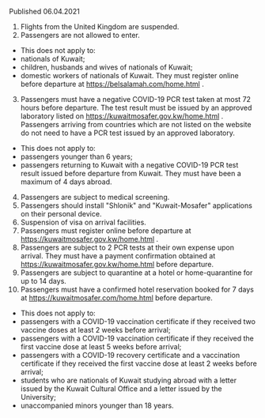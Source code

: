 Published 06.04.2021
1. Flights from the United Kingdom are suspended.
2. Passengers are not allowed to enter.
- This does not apply to:
- nationals of Kuwait;
- children, husbands and wives of nationals of Kuwait;
- domestic workers of nationals of Kuwait. They must register online before departure at <a href="https://belsalamah.com/home.html">https://belsalamah.com/home.html</a> .
3. Passengers must have a negative COVID-19 PCR test taken at most 72 hours before departure. The test result must be issued by an approved laboratory listed on <a href="https://kuwaitmosafer.gov.kw/home.html">https://kuwaitmosafer.gov.kw/home.html</a> . Passengers arriving from countries which are not listed on the website do not need to have a PCR test issued by an approved laboratory.
- This does not apply to:
- passengers younger than 6 years;
- passengers returning to Kuwait with a negative COVID-19 PCR test result issued before departure from Kuwait. They must have been a maximum of 4 days abroad.
4. Passengers are subject to medical screening.
5. Passengers should install "Shlonik" and "Kuwait-Mosafer" applications on their personal device.
6. Suspension of visa on arrival facilities.
7. Passengers must register online before departure at <a href="https://kuwaitmosafer.gov.kw/home.html">https://kuwaitmosafer.gov.kw/home.html</a> .
8. Passengers are subject to 2 PCR tests at their own expense upon arrival. They must have a payment confirmation obtained at <a href="https://kuwaitmosafer.gov.kw/home.html">https://kuwaitmosafer.gov.kw/home.html</a> before departure.
9. Passengers are subject to quarantine at a hotel or home-quarantine for up to 14 days.
10. Passengers must have a confirmed hotel reservation booked for 7 days at <a href="https://kuwaitmosafer.com/home.html">https://kuwaitmosafer.com/home.html</a> before departure. 
- This does not apply to:
- passengers with a COVID-19 vaccination certificate if they received two vaccine doses at least 2 weeks before arrival;
- passengers with a COVID-19 vaccination certificate if they received the first vaccine dose at least 5 weeks before arrival;
- passengers with a COVID-19 recovery certificate and a vaccination certificate if they received the first vaccine dose at least 2 weeks before arrival;
- students who are nationals of Kuwait studying abroad with a letter issued by the Kuwait Cultural Office and a letter issued by the University;
- unaccompanied minors younger than 18 years.

